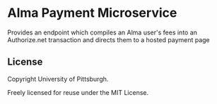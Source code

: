 # Alma Payment Microservice

Provides an endpoint which compiles an Alma user's fees into an Authorize.net transaction and directs them to a hosted payment page

## License

Copyright University of Pittsburgh.

Freely licensed for reuse under the MIT License.